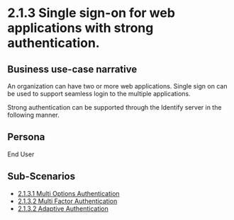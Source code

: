 # 2.1.3 Single sign-on for  web applications with strong authentication.

## Business use-case narrative
An organization can have two or more web applications. Single sign on can be used to support seamless login to the 
multiple applications.

Strong authentication can be supported through the Identify server in the following manner.

## Persona
End User

## Sub-Scenarios
- [2.1.3.1 Multi Options Authentication](2.1.3.1-sso-with-multi-options/README.md)
- [2.1.3.2 Multi Factor Authentication](2.1.3.2-sso-with-multi-steps/README.md)
- [2.1.3.2 Adaptive Authentication](2.1.3.3-sso-adaptive/README.md)